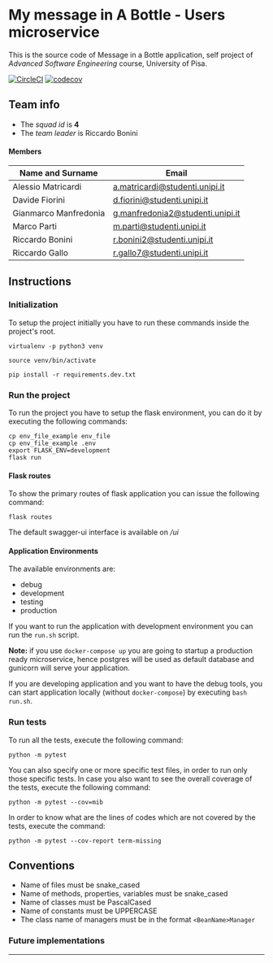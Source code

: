# My message in A Bottle - Users microservice

This is the source code of Message in a Bottle application, self project of *Advanced Software Engineering* course,
University of Pisa.

[![CircleCI](https://circleci.com/gh/alessiomatricardi/mib-users/tree/master.svg?style=shield&circle-token=a7b9e68064635ec165dbb8766d8448478026c6a6)](https://circleci.com/gh/alessiomatricardi/mib-users/tree/master) [![codecov](https://codecov.io/gh/alessiomatricardi/mib-users/branch/master/graph/badge.svg?token=C2BGFF5GF8)](https://codecov.io/gh/alessiomatricardi/mib-users)

## Team info

- The *squad id* is **4**
- The *team leader* is Riccardo Bonini

#### Members

| Name and Surname      | Email                            |
| --------------------- | -------------------------------- |
| Alessio Matricardi    | a.matricardi@studenti.unipi.it   |
| Davide Fiorini        | d.fiorini@studenti.unipi.it      |
| Gianmarco Manfredonia | g.manfredonia2@studenti.unipi.it |
| Marco Parti           | m.parti@studenti.unipi.it        |
| Riccardo Bonini       | r.bonini2@studenti.unipi.it      |
| Riccardo Gallo        | r.gallo7@studenti.unipi.it       |


## Instructions

### Initialization

To setup the project initially you have to run these commands
inside the project's root.

`virtualenv -p python3 venv`

`source venv/bin/activate`

`pip install -r requirements.dev.txt`

### Run the project

To run the project you have to setup the flask environment,
you can do it by executing the following commands:

```shell script
cp env_file_example env_file
cp env_file_example .env
export FLASK_ENV=development
flask run
```


#### Flask routes

To show the primary routes of flask application you can issue the following command:

`flask routes`

The default swagger-ui interface is available on */ui*


#### Application Environments

The available environments are:

- debug
- development
- testing
- production

If you want to run the application with development environment
you can run the `run.sh` script.

**Note:** if you use `docker-compose up` you are going to startup a production ready microservice, hence postgres will be used as default database and gunicorn will serve your application.

If you are developing application and you want to have the debug tools, you can start application locally (without `docker-compose`) by executing `bash run.sh`.

### Run tests

To run all the tests, execute the following command:

`python -m pytest`

You can also specify one or more specific test files, in order to run only those specific tests.
In case you also want to see the overall coverage of the tests, execute the following command:

`python -m pytest --cov=mib`

In order to know what are the lines of codes which are not covered by the tests, execute the command:

`python -m pytest --cov-report term-missing`

## Conventions

- Name of files must be snake_cased
- Name of methods, properties, variables must be snake_cased
- Name of classes must be PascalCased 
- Name of constants must be UPPERCASE 
- The class name of managers must be in the format `<BeanName>Manager`

### Future implementations

---
